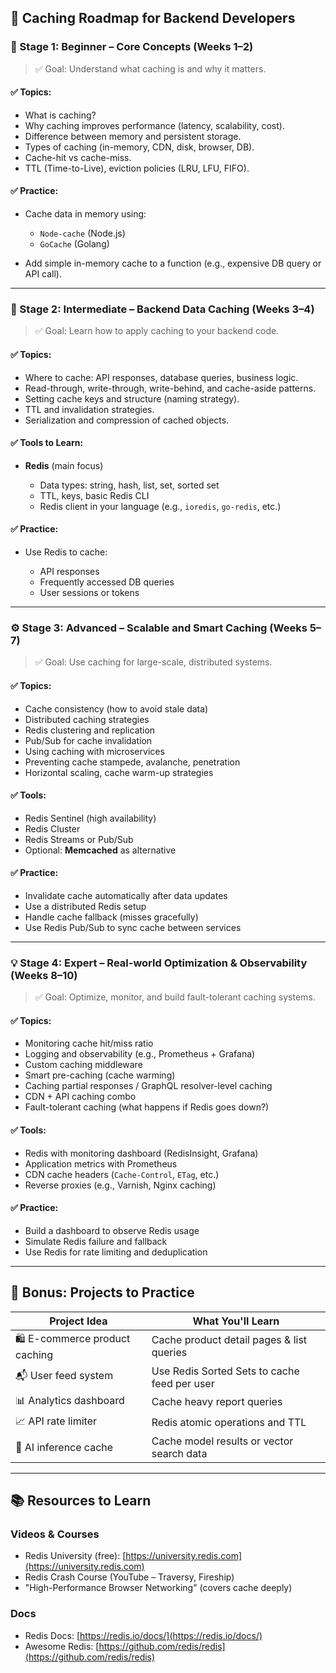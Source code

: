 ## 🚀 Caching Roadmap for Backend Developers

### 📘 Stage 1: **Beginner – Core Concepts (Weeks 1–2)**

> ✅ Goal: Understand what caching is and why it matters.

#### ✅ Topics:

* What is caching?
* Why caching improves performance (latency, scalability, cost).
* Difference between memory and persistent storage.
* Types of caching (in-memory, CDN, disk, browser, DB).
* Cache-hit vs cache-miss.
* TTL (Time-to-Live), eviction policies (LRU, LFU, FIFO).

#### ✅ Practice:

* Cache data in memory using:

  * `Node-cache` (Node.js)
  * `GoCache` (Golang)
* Add simple in-memory cache to a function (e.g., expensive DB query or API call).

---

### 🧠 Stage 2: **Intermediate – Backend Data Caching (Weeks 3–4)**

> ✅ Goal: Learn how to apply caching to your backend code.

#### ✅ Topics:

* Where to cache: API responses, database queries, business logic.
* Read-through, write-through, write-behind, and cache-aside patterns.
* Setting cache keys and structure (naming strategy).
* TTL and invalidation strategies.
* Serialization and compression of cached objects.

#### ✅ Tools to Learn:

* **Redis** (main focus)

  * Data types: string, hash, list, set, sorted set
  * TTL, keys, basic Redis CLI
  * Redis client in your language (e.g., `ioredis`, `go-redis`, etc.)

#### ✅ Practice:

* Use Redis to cache:

  * API responses
  * Frequently accessed DB queries
  * User sessions or tokens

---

### ⚙️ Stage 3: **Advanced – Scalable and Smart Caching (Weeks 5–7)**

> ✅ Goal: Use caching for large-scale, distributed systems.

#### ✅ Topics:

* Cache consistency (how to avoid stale data)
* Distributed caching strategies
* Redis clustering and replication
* Pub/Sub for cache invalidation
* Using caching with microservices
* Preventing cache stampede, avalanche, penetration
* Horizontal scaling, cache warm-up strategies

#### ✅ Tools:

* Redis Sentinel (high availability)
* Redis Cluster
* Redis Streams or Pub/Sub
* Optional: **Memcached** as alternative

#### ✅ Practice:

* Invalidate cache automatically after data updates
* Use a distributed Redis setup
* Handle cache fallback (misses gracefully)
* Use Redis Pub/Sub to sync cache between services

---

### 💡 Stage 4: **Expert – Real-world Optimization & Observability (Weeks 8–10)**

> ✅ Goal: Optimize, monitor, and build fault-tolerant caching systems.

#### ✅ Topics:

* Monitoring cache hit/miss ratio
* Logging and observability (e.g., Prometheus + Grafana)
* Custom caching middleware
* Smart pre-caching (cache warming)
* Caching partial responses / GraphQL resolver-level caching
* CDN + API caching combo
* Fault-tolerant caching (what happens if Redis goes down?)

#### ✅ Tools:

* Redis with monitoring dashboard (RedisInsight, Grafana)
* Application metrics with Prometheus
* CDN cache headers (`Cache-Control`, `ETag`, etc.)
* Reverse proxies (e.g., Varnish, Nginx caching)

#### ✅ Practice:

* Build a dashboard to observe Redis usage
* Simulate Redis failure and fallback
* Use Redis for rate limiting and deduplication

---

## 🧪 Bonus: Projects to Practice

| Project Idea                   | What You'll Learn                            |
| ------------------------------ | -------------------------------------------- |
| 🛍️ E-commerce product caching | Cache product detail pages & list queries    |
| 📬 User feed system            | Use Redis Sorted Sets to cache feed per user |
| 📊 Analytics dashboard         | Cache heavy report queries                   |
| 📈 API rate limiter            | Redis atomic operations and TTL              |
| 🧠 AI inference cache          | Cache model results or vector search data    |

---

## 📚 Resources to Learn

### Videos & Courses

* Redis University (free): [https://university.redis.com](https://university.redis.com)
* Redis Crash Course (YouTube – Traversy, Fireship)
* "High-Performance Browser Networking" (covers cache deeply)

### Docs

* Redis Docs: [https://redis.io/docs/](https://redis.io/docs/)
* Awesome Redis: [https://github.com/redis/redis](https://github.com/redis/redis)

